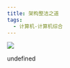 ```yaml
---
title: 架构整洁之道
tags:
  - 计算机-计算机综合
---
```


![](https://cdn.weread.qq.com/weread/cover/38/yuewen_33692210/s_yuewen_336922101681461600.jpg)

undefined